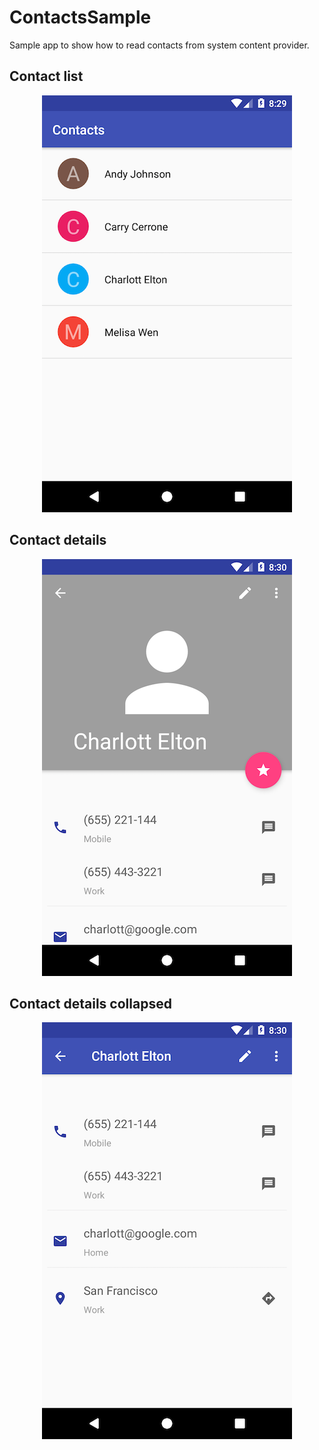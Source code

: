 # ContactsSample

Sample app to show how to read contacts from system content provider.

## Contact list

<p align="center">
    <img alt="Screen 1" src="./screen1.png" />
</p>

## Contact details

<p align="center">
    <img alt="Screen 2" src="./screen2.png" />
</p>

## Contact details collapsed

<p align="center">
    <img alt="Screen 2" src="./screen3.png" />
</p>
